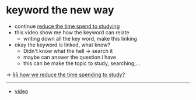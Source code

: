 # keyword the new way

- continue [reduce the time spend to studying](20211211102354.md)
- this video show me how the keyword can relate
  - writing down all the key word, make this linking
- okay the keyword is linked, what know?
  - Didn't know what the hell -> search it
  - maybe can answer the question i have
  - this can be make the topic to study, searching,...

→ [§§ how we reduce the time spending to study?](20211211104215.md)

---

- [video](https://www.youtube.com/watch?v=TmVsYQ4WSHc)
